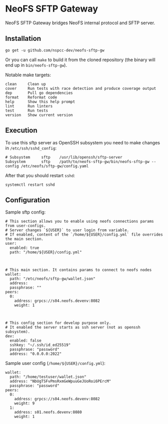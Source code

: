 # NeoFS SFTP Gateway
NeoFS SFTP Gateway bridges NeoFS internal protocol and SFTP server.

## Installation

```go get -u github.com/nspcc-dev/neofs-sftp-gw```

Or you can call `make` to build it from the cloned repository (the binary will
end up in `bin/neofs-sftp-gw`).

Notable make targets:

```
clean     Clean up
cover     Run tests with race detection and produce coverage output
dep       Pull go dependencies
format    Reformat code
help      Show this help prompt
lint      Run linters
test      Run tests
version   Show current version
```

## Execution
To use this sftp server as OpenSSH subsystem you need to make changes in `/etc/ssh/sshd_config`:
```
# Subsystem     sftp    /usr/lib/openssh/sftp-server
Subsystem       sftp    /path/to/neofs-sftp-gw/bin/neofs-sftp-gw --config /etc/neofs/sftp-gw/config.yaml
```

After that you should restart `sshd`:
``` shell
systemctl restart sshd
```

## Configuration
Sample sftp config:

```
# This section allows you to enable using neofs connections params from user-configs.
# Server changes `${USER}` to user login from variable.
# If enabled, content of the `/home/${USER}/config.yml` file overrides the main section.
user:
  enabled: true
  path: "/home/${USER}/config.yml"



# This main section. It contains params to connect to neofs nodes
wallet:
  path: "/etc/neofs/sftp-gw/wallet.json"
  address:
  passphrase: ""
peers:
  0:
    address: grpcs://s04.neofs.devenv:8082
    weight: 1



# This config section for develop purpose only.
# It enabled the server starts as ssh server (not as openssh subsystem).
dev:
  enabled: false
  sshkey: "~/.ssh/id_ed25519"
  passphrase: "password"
  address: "0.0.0.0:2022"
```

Sample user config (`/home/${USER}/config.yml`):
```
wallet:
  path: "/home/testuser/wallet.json"
  address: "NbUgTSFvPmsRxmGeWpuuGeJUoRoi6PErcM"
  passphrase: "password"
peers:
  0:
    address: grpcs://s04.neofs.devenv:8082
    weight: 9
  1:
    address: s01.neofs.devenv:8080
    weight: 1
```

